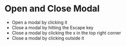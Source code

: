 # Open and Close Modal
- Open a modal by clicking it
- Close a modal by hitting the Escape key
- Close a modal by clicking the x in the top right corner
- Close a modal by clicking outside it